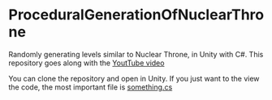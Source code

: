 # ProceduralGenerationOfNuclearThrone
Randomly generating levels similar to Nuclear Throne, in Unity with C#. This repository goes along with the [YoutTube video](https://www.youtube.com/watch?v=I74I_MhZIK8)

You can clone the repository and open in Unity. If you just want to the view the code, the most important file is [something.cs](LevelGenerator.cs)
